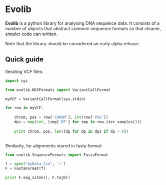 Evolib
======

**Evolib** is a python library for analysing DNA sequence data. It consists of a number of objects that abstract common sequence formats so that cleaner, simpler code can written.

Note that the library should be considered an early alpha release. 

Quick guide
-------------

Iterating VCF files:
```python
import sys

from evolib.NGSFormats import VariantCallFormat

myVCF = VariantCallFormat(sys.stdin)

for row in myVCF:
    
    chrom, pos = row['CHROM'], int(row['POS'])
    dps = map(int, (smp['DP'] for smp in row.iter_samples()))
    
    print chrom, pos, len([dp for dp in dps if dp > 8])
    
```

Similarily, for alignments stored in fasta format:
```python
from evolib.SequenceFormats import FastaFormat

f = open("myData.fsa", 'r')
F = FastaFormat(f)

print F.seg_sites(), F.tajD()
```
